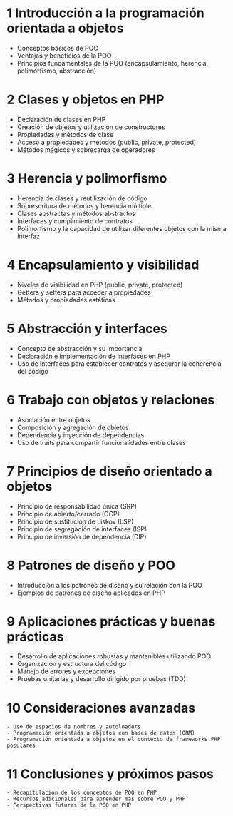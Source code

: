 # 1 Introducción a la programación orientada a objetos
-  Conceptos básicos de POO
-  Ventajas y beneficios de la POO
-  Principios fundamentales de la POO (encapsulamiento, herencia, polimorfismo, abstracción)

# 2 Clases y objetos en PHP
-  Declaración de clases en PHP
-  Creación de objetos y utilización de constructores
-  Propiedades y métodos de clase
-  Acceso a propiedades y métodos (public, private, protected)
-  Métodos mágicos y sobrecarga de operadores

# 3 Herencia y polimorfismo
-  Herencia de clases y reutilización de código
-  Sobrescritura de métodos y herencia múltiple
-  Clases abstractas y métodos abstractos
-  Interfaces y cumplimiento de contratos
-  Polimorfismo y la capacidad de utilizar diferentes objetos con la misma interfaz

# 4 Encapsulamiento y visibilidad
-  Niveles de visibilidad en PHP (public, private, protected)
-  Getters y setters para acceder a propiedades
-  Métodos y propiedades estáticas

# 5 Abstracción y interfaces
-  Concepto de abstracción y su importancia
-  Declaración e implementación de interfaces en PHP
-  Uso de interfaces para establecer contratos y asegurar la coherencia del código

# 6 Trabajo con objetos y relaciones
-  Asociación entre objetos
-  Composición y agregación de objetos
-  Dependencia y inyección de dependencias
-  Uso de traits para compartir funcionalidades entre clases

# 7 Principios de diseño orientado a objetos
-  Principio de responsabilidad única (SRP)
-  Principio de abierto/cerrado (OCP)
-  Principio de sustitución de Liskov (LSP)
-  Principio de segregación de interfaces (ISP)
-  Principio de inversión de dependencia (DIP)

# 8 Patrones de diseño y POO
-  Introducción a los patrones de diseño y su relación con la POO
-  Ejemplos de patrones de diseño aplicados en PHP

# 9 Aplicaciones prácticas y buenas prácticas
-  Desarrollo de aplicaciones robustas y mantenibles utilizando POO
-  Organización y estructura del código
-  Manejo de errores y excepciones
-  Pruebas unitarias y desarrollo dirigido por pruebas (TDD)

# 10 Consideraciones avanzadas
    - Uso de espacios de nombres y autoloaders
    - Programación orientada a objetos con bases de datos (ORM)
    - Programación orientada a objetos en el contexto de frameworks PHP populares

# 11 Conclusiones y próximos pasos
    - Recapitulación de los conceptos de POO en PHP
    - Recursos adicionales para aprender más sobre POO y PHP
    - Perspectivas futuras de la POO en PHP
